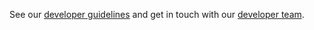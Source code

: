 <!--
SPDX-FileCopyrightText: 2025 Jonas Huber <https://github.com/jh-RLI> © Reiner Lemoine Institut

SPDX-License-Identifier: CC0-1.0
-->

See our [developer guidelines](https://github.com/OpenEnergyPlatform/oeplatform/blob/develop/CONTRIBUTING.md) and get in touch with our [developer team](https://openenergyplatform.github.io/organisation/family_community/contact/).
